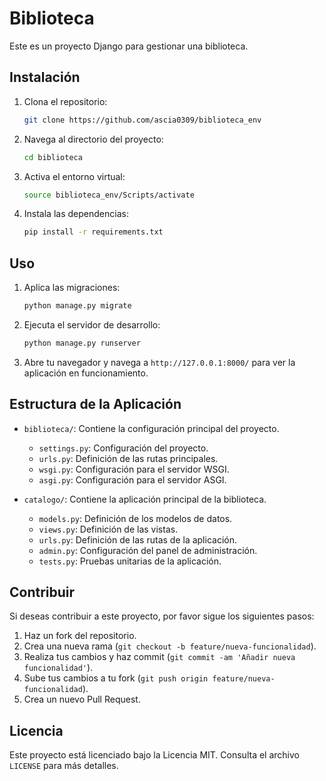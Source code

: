 # Biblioteca

Este es un proyecto Django para gestionar una biblioteca.

## Instalación

1. Clona el repositorio:
    ```sh
    git clone https://github.com/ascia0309/biblioteca_env
    ```

2. Navega al directorio del proyecto:
    ```sh
    cd biblioteca
    ```

3. Activa el entorno virtual:
    ```sh
    source biblioteca_env/Scripts/activate
    ```

4. Instala las dependencias:
    ```sh
    pip install -r requirements.txt
    ```

## Uso

1. Aplica las migraciones:
    ```sh
    python manage.py migrate
    ```

2. Ejecuta el servidor de desarrollo:
    ```sh
    python manage.py runserver
    ```

3. Abre tu navegador y navega a `http://127.0.0.1:8000/` para ver la aplicación en funcionamiento.

## Estructura de la Aplicación

- `biblioteca/`: Contiene la configuración principal del proyecto.
  - `settings.py`: Configuración del proyecto.
  - `urls.py`: Definición de las rutas principales.
  - `wsgi.py`: Configuración para el servidor WSGI.
  - `asgi.py`: Configuración para el servidor ASGI.

- `catalogo/`: Contiene la aplicación principal de la biblioteca.
  - `models.py`: Definición de los modelos de datos.
  - `views.py`: Definición de las vistas.
  - `urls.py`: Definición de las rutas de la aplicación.
  - `admin.py`: Configuración del panel de administración.
  - `tests.py`: Pruebas unitarias de la aplicación.

## Contribuir

Si deseas contribuir a este proyecto, por favor sigue los siguientes pasos:

1. Haz un fork del repositorio.
2. Crea una nueva rama (`git checkout -b feature/nueva-funcionalidad`).
3. Realiza tus cambios y haz commit (`git commit -am 'Añadir nueva funcionalidad'`).
4. Sube tus cambios a tu fork (`git push origin feature/nueva-funcionalidad`).
5. Crea un nuevo Pull Request.

## Licencia

Este proyecto está licenciado bajo la Licencia MIT. Consulta el archivo `LICENSE` para más detalles.
